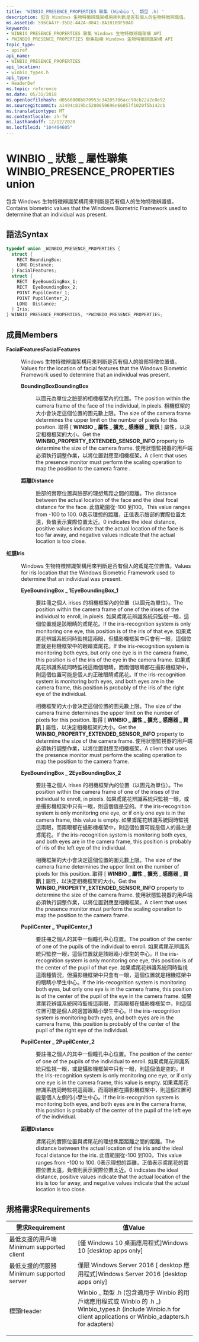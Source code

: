 ```yaml
---
title: 'WINBIO_PRESENCE_PROPERTIES 聯集 (Winbio \_ 類型 .h) '
description: 包含 Windows 生物特徵辨識架構用來判斷是否有個人的生物特徵辨識值。
ms.assetid: 596CAA7F-35D2-442A-8041-BA1010DF5BAD
keywords:
- WINBIO_PRESENCE_PROPERTIES 聯集 Windows 生物特徵辨識架構 API
- PWINBIO_PRESENCE_PROPERTIES 聯集指標 Windows 生物特徵辨識架構 API
topic_type:
- apiref
api_name:
- WINBIO_PRESENCE_PROPERTIES
api_location:
- winbio_types.h
api_type:
- HeaderDef
ms.topic: reference
ms.date: 05/31/2018
ms.openlocfilehash: d0568008b870953c34205706acc90cb22a2c0e92
ms.sourcegitcommit: a1494c819bc5200050696e66057f1020f5b142cb
ms.translationtype: MT
ms.contentlocale: zh-TW
ms.lasthandoff: 12/12/2020
ms.locfileid: "104464605"
---
```

# <a name="winbio_presence_properties-union"></a><span data-ttu-id="c80e8-105">WINBIO \_ 狀態 \_ 屬性聯集</span><span class="sxs-lookup"><span data-stu-id="c80e8-105">WINBIO\_PRESENCE\_PROPERTIES union</span></span>

<span data-ttu-id="c80e8-106">包含 Windows 生物特徵辨識架構用來判斷是否有個人的生物特徵辨識值。</span><span class="sxs-lookup"><span data-stu-id="c80e8-106">Contains biometric values that the Windows Biometric Framework used to determine that an individual was present.</span></span>

## <a name="syntax"></a><span data-ttu-id="c80e8-107">語法</span><span class="sxs-lookup"><span data-stu-id="c80e8-107">Syntax</span></span>


```C++
typedef union _WINBIO_PRESENCE_PROPERTIES {
  struct {
    RECT BoundingBox;
    LONG Distance;
  } FacialFeatures;
  struct {
    RECT  EyeBoundingBox_1;
    RECT  EyeBoundingBox_2;
    POINT PupilCenter_1;
    POINT PupilCenter_2;
    LONG  Distance;
  } Iris;
} WINBIO_PRESENCE_PROPERTIES, *PWINBIO_PRESENCE_PROPERTIES;
```



## <a name="members"></a><span data-ttu-id="c80e8-108">成員</span><span class="sxs-lookup"><span data-stu-id="c80e8-108">Members</span></span>

<dl> <dt>

<span data-ttu-id="c80e8-109">**FacialFeatures**</span><span class="sxs-lookup"><span data-stu-id="c80e8-109">**FacialFeatures**</span></span>
</dt> <dd>

<span data-ttu-id="c80e8-110">Windows 生物特徵辨識架構用來判斷是否有個人的臉部特徵位置值。</span><span class="sxs-lookup"><span data-stu-id="c80e8-110">Values for the location of facial features that the Windows Biometric Framework used to determine that an individual was present.</span></span>

<dl> <dt>

<span data-ttu-id="c80e8-111">**BoundingBox**</span><span class="sxs-lookup"><span data-stu-id="c80e8-111">**BoundingBox**</span></span>
</dt> <dd>

<span data-ttu-id="c80e8-112">以圖元為單位之臉部的相機框架內的位置。</span><span class="sxs-lookup"><span data-stu-id="c80e8-112">The position within the camera frame of the face of the individual, in pixels.</span></span> <span data-ttu-id="c80e8-113">相機框架的大小會決定這個位置的圖元數上限。</span><span class="sxs-lookup"><span data-stu-id="c80e8-113">The size of the camera frame determines the upper limit on the number of pixels for this position.</span></span> <span data-ttu-id="c80e8-114">取得 [ **WINBIO \_ 屬性 \_ 擴充 \_ 感應器 \_ 資訊** ] 屬性，以決定相機框架的大小。</span><span class="sxs-lookup"><span data-stu-id="c80e8-114">Get the **WINBIO\_PROPERTY\_EXTENDED\_SENSOR\_INFO** property to determine the size of the camera frame.</span></span> <span data-ttu-id="c80e8-115">使用狀態監視器的用戶端必須執行調整作業，以將位置對應至相機框架。</span><span class="sxs-lookup"><span data-stu-id="c80e8-115">A client that uses the presence monitor must perform the scaling operation to map the position to the camera frame .</span></span>

</dd> <dt>

<span data-ttu-id="c80e8-116">**距離**</span><span class="sxs-lookup"><span data-stu-id="c80e8-116">**Distance**</span></span>
</dt> <dd>

<span data-ttu-id="c80e8-117">臉部的實際位置與臉部的理想焦距之間的距離。</span><span class="sxs-lookup"><span data-stu-id="c80e8-117">The distance between the actual location of the face and the ideal focal distance for the face.</span></span> <span data-ttu-id="c80e8-118">此值範圍從-100 到100。</span><span class="sxs-lookup"><span data-stu-id="c80e8-118">This value ranges from -100 to 100.</span></span> <span data-ttu-id="c80e8-119">0表示理想的距離，正值表示臉部的實際位置太遠，負值表示實際位置太近。</span><span class="sxs-lookup"><span data-stu-id="c80e8-119">0 indicates the ideal distance, positive values indicate that the actual location of the face is too far away, and negative values indicate that the actual location is too close.</span></span>

</dd> </dl> </dd> <dt>

<span data-ttu-id="c80e8-120">**虹膜**</span><span class="sxs-lookup"><span data-stu-id="c80e8-120">**Iris**</span></span>
</dt> <dd>

<span data-ttu-id="c80e8-121">Windows 生物特徵辨識架構用來判斷是否有個人的鳶尾花位置值。</span><span class="sxs-lookup"><span data-stu-id="c80e8-121">Values for iris location that the Windows Biometric Framework used to determine that an individual was present.</span></span>

<dl> <dt>

<span data-ttu-id="c80e8-122">**EyeBoundingBox \_ 1**</span><span class="sxs-lookup"><span data-stu-id="c80e8-122">**EyeBoundingBox\_1**</span></span>
</dt> <dd>

<span data-ttu-id="c80e8-123">要註冊之個人 irises 的相機框架內的位置（以圖元為單位）。</span><span class="sxs-lookup"><span data-stu-id="c80e8-123">The position within the camera frame of one of the irises of the individual to enroll, in pixels.</span></span> <span data-ttu-id="c80e8-124">如果鳶尾花辨識系統只監視一眼，這個位置就是該眼睛的鳶尾花。</span><span class="sxs-lookup"><span data-stu-id="c80e8-124">If the iris-recognition system is only monitoring one eye, this position is of the iris of that eye.</span></span> <span data-ttu-id="c80e8-125">如果鳶尾花辨識系統同時監視這兩眼，但攝影機框架中只會有一眼，這個位置就是相機框架中的眼睛鳶尾花。</span><span class="sxs-lookup"><span data-stu-id="c80e8-125">If the iris-recognition system is monitoring both eyes, but only one eye is in the camera frame, this position is of the iris of the eye in the camera frame.</span></span> <span data-ttu-id="c80e8-126">如果鳶尾花辨識系統同時監視這兩個眼睛，而兩個眼睛都在攝影機框架中，則這個位置可能是個人的正確眼睛鳶尾花。</span><span class="sxs-lookup"><span data-stu-id="c80e8-126">If the iris-recognition system is monitoring both eyes, and both eyes are in the camera frame, this position is probably of the iris of the right eye of the individual.</span></span>

<span data-ttu-id="c80e8-127">相機框架的大小會決定這個位置的圖元數上限。</span><span class="sxs-lookup"><span data-stu-id="c80e8-127">The size of the camera frame determines the upper limit on the number of pixels for this position.</span></span> <span data-ttu-id="c80e8-128">取得 [ **WINBIO \_ 屬性 \_ 擴充 \_ 感應器 \_ 資訊** ] 屬性，以決定相機框架的大小。</span><span class="sxs-lookup"><span data-stu-id="c80e8-128">Get the **WINBIO\_PROPERTY\_EXTENDED\_SENSOR\_INFO** property to determine the size of the camera frame.</span></span> <span data-ttu-id="c80e8-129">使用狀態監視器的用戶端必須執行調整作業，以將位置對應至相機框架。</span><span class="sxs-lookup"><span data-stu-id="c80e8-129">A client that uses the presence monitor must perform the scaling operation to map the position to the camera frame.</span></span>

</dd> <dt>

<span data-ttu-id="c80e8-130">**EyeBoundingBox \_ 2**</span><span class="sxs-lookup"><span data-stu-id="c80e8-130">**EyeBoundingBox\_2**</span></span>
</dt> <dd>

<span data-ttu-id="c80e8-131">要註冊之個人 irises 的相機框架內的位置（以圖元為單位）。</span><span class="sxs-lookup"><span data-stu-id="c80e8-131">The position within the camera frame of one of the irises of the individual to enroll, in pixels.</span></span> <span data-ttu-id="c80e8-132">如果鳶尾花辨識系統只監視一眼，或是攝影機框架中只有一眼，則這個值是空的。</span><span class="sxs-lookup"><span data-stu-id="c80e8-132">If the iris-recognition system is only monitoring one eye, or if only one eye is in the camera frame, this value is empty.</span></span> <span data-ttu-id="c80e8-133">如果鳶尾花辨識系統同時監視這兩眼，而兩眼都在攝影機框架中，則這個位置可能是個人的最左邊鳶尾花。</span><span class="sxs-lookup"><span data-stu-id="c80e8-133">If the iris-recognition system is monitoring both eyes, and both eyes are in the camera frame, this position is probably of iris of the left eye of the individual.</span></span>

<span data-ttu-id="c80e8-134">相機框架的大小會決定這個位置的圖元數上限。</span><span class="sxs-lookup"><span data-stu-id="c80e8-134">The size of the camera frame determines the upper limit on the number of pixels for this position.</span></span> <span data-ttu-id="c80e8-135">取得 [ **WINBIO \_ 屬性 \_ 擴充 \_ 感應器 \_ 資訊** ] 屬性，以決定相機框架的大小。</span><span class="sxs-lookup"><span data-stu-id="c80e8-135">Get the **WINBIO\_PROPERTY\_EXTENDED\_SENSOR\_INFO** property to determine the size of the camera frame.</span></span> <span data-ttu-id="c80e8-136">使用狀態監視器的用戶端必須執行調整作業，以將位置對應至相機框架。</span><span class="sxs-lookup"><span data-stu-id="c80e8-136">A client that uses the presence monitor must perform the scaling operation to map the position to the camera frame.</span></span>

</dd> <dt>

<span data-ttu-id="c80e8-137">**PupilCenter \_ 1**</span><span class="sxs-lookup"><span data-stu-id="c80e8-137">**PupilCenter\_1**</span></span>
</dt> <dd>

<span data-ttu-id="c80e8-138">要註冊之個人的其中一個瞳孔中心位置。</span><span class="sxs-lookup"><span data-stu-id="c80e8-138">The position of the center of one of the pupils of the individual to enroll.</span></span> <span data-ttu-id="c80e8-139">如果鳶尾花辨識系統只監控一眼，這個位置就是該眼睛小學生的中心。</span><span class="sxs-lookup"><span data-stu-id="c80e8-139">If the iris-recognition system is only monitoring one eye, this position is of the center of the pupil of that eye.</span></span> <span data-ttu-id="c80e8-140">如果鳶尾花辨識系統同時監視這兩種情況，但攝影機框架中只會有一眼，這個位置就是相機框架中的眼睛小學生中心。</span><span class="sxs-lookup"><span data-stu-id="c80e8-140">If the iris-recognition system is monitoring both eyes, but only one eye is in the camera frame, this position is of the center of the pupil of the eye in the camera frame.</span></span> <span data-ttu-id="c80e8-141">如果鳶尾花辨識系統同時監視這兩眼，而兩眼都在攝影機框架中，則這個位置可能是個人的適當眼睛小學生中心。</span><span class="sxs-lookup"><span data-stu-id="c80e8-141">If the iris-recognition system is monitoring both eyes, and both eyes are in the camera frame, this position is probably of the center of the pupil of the right eye of the individual.</span></span>

</dd> <dt>

<span data-ttu-id="c80e8-142">**PupilCenter \_ 2**</span><span class="sxs-lookup"><span data-stu-id="c80e8-142">**PupilCenter\_2**</span></span>
</dt> <dd>

<span data-ttu-id="c80e8-143">要註冊之個人的其中一個瞳孔中心位置。</span><span class="sxs-lookup"><span data-stu-id="c80e8-143">The position of the center of one of the pupils of the individual to enroll.</span></span> <span data-ttu-id="c80e8-144">如果鳶尾花辨識系統只監視一眼，或是攝影機框架中只有一眼，則這個值是空的。</span><span class="sxs-lookup"><span data-stu-id="c80e8-144">If the iris-recognition system is only monitoring one eye, or if only one eye is in the camera frame, this value is empty.</span></span> <span data-ttu-id="c80e8-145">如果鳶尾花辨識系統同時監視這兩眼，而兩眼都在攝影機框架中，則這個位置可能是個人左側的小學生中心。</span><span class="sxs-lookup"><span data-stu-id="c80e8-145">If the iris-recognition system is monitoring both eyes, and both eyes are in the camera frame, this position is probably of the center of the pupil of the left eye of the individual.</span></span>

</dd> <dt>

<span data-ttu-id="c80e8-146">**距離**</span><span class="sxs-lookup"><span data-stu-id="c80e8-146">**Distance**</span></span>
</dt> <dd>

<span data-ttu-id="c80e8-147">鳶尾花的實際位置與鳶尾花的理想焦距距離之間的距離。</span><span class="sxs-lookup"><span data-stu-id="c80e8-147">The distance between the actual location of the iris and the ideal focal distance for the iris.</span></span> <span data-ttu-id="c80e8-148">此值範圍從-100 到100。</span><span class="sxs-lookup"><span data-stu-id="c80e8-148">This value ranges from -100 to 100.</span></span> <span data-ttu-id="c80e8-149">0表示理想的距離，正值表示鳶尾花的實際位置太遠，負值則表示實際位置太近。</span><span class="sxs-lookup"><span data-stu-id="c80e8-149">0 indicates the ideal distance, positive values indicate that the actual location of the iris is too far away, and negative values indicate that the actual location is too close.</span></span>

</dd> </dl> </dd> </dl>

## <a name="requirements"></a><span data-ttu-id="c80e8-150">規格需求</span><span class="sxs-lookup"><span data-stu-id="c80e8-150">Requirements</span></span>



| <span data-ttu-id="c80e8-151">需求</span><span class="sxs-lookup"><span data-stu-id="c80e8-151">Requirement</span></span> | <span data-ttu-id="c80e8-152">值</span><span class="sxs-lookup"><span data-stu-id="c80e8-152">Value</span></span> |
|-------------------------------------|--------------------------------------------------------------------------------------------------------------------------------------------------------------------------|
| <span data-ttu-id="c80e8-153">最低支援的用戶端</span><span class="sxs-lookup"><span data-stu-id="c80e8-153">Minimum supported client</span></span><br/> | <span data-ttu-id="c80e8-154">\[僅 Windows 10 桌面應用程式\]</span><span class="sxs-lookup"><span data-stu-id="c80e8-154">Windows 10 \[desktop apps only\]</span></span><br/>                                                                                                                              |
| <span data-ttu-id="c80e8-155">最低支援的伺服器</span><span class="sxs-lookup"><span data-stu-id="c80e8-155">Minimum supported server</span></span><br/> | <span data-ttu-id="c80e8-156">僅限 Windows Server 2016 \[ desktop 應用程式\]</span><span class="sxs-lookup"><span data-stu-id="c80e8-156">Windows Server 2016 \[desktop apps only\]</span></span><br/>                                                                                                                     |
| <span data-ttu-id="c80e8-157">標頭</span><span class="sxs-lookup"><span data-stu-id="c80e8-157">Header</span></span><br/>                   | <dl> <span data-ttu-id="c80e8-158"><dt>Winbio \_ 類型 .h (包含適用于 Winbio 的用戶端應用程式或 Winbio 的 .h \_) </dt></span><span class="sxs-lookup"><span data-stu-id="c80e8-158"><dt>Winbio\_types.h (include Winbio.h for client applications or Winbio\_adapters.h for adapters)</dt></span></span> </dl> |



 

 





